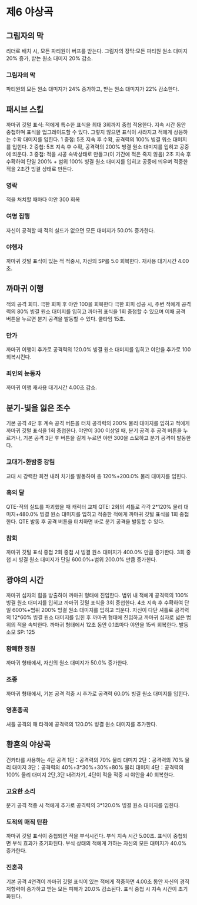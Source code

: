 # 제6 야상곡

## 그림자의 막

리더로 배치 시, 모든 파티원이 버프를 받는다.
그림자의 장막:모든 파티원 원소 대미지 20% 증가, 받는 원소 대미지 20% 감소.

### 그림자의 막

파티원의 모든 원소 대미지가 24% 증가하고, 받는 원소 대미지가 22% 감소한다.

## 패시브 스킬

까마귀 깃털 표식: 적에게 특수한 표식을 최대 3회까지 중첩 적용한다.
지속 시간 동안 중첩하며 표식을 업그레이드할 수 있다. 그렇지 않으면 표식이 사라지고 적에게 상응하는 수확 대미지를 입힌다.
1 중첩: 5초 지속 후 수확, 공격력의 100% 빙결 워소 대미지를 입힌다.
2 중첩: 5초 지속 후 수확, 공격력의 200% 빙결 원소 대미지를 입히고 공중에 띄운다.
3 중첩: 적을 시공 속박상태로 만들고(이 기간에 적은 죽지 않음) 2초 지속 후 수확하여 단일 200% + 범위 100% 빙결 원소 대미지를 입히고 공중에 띄우며 적중한 적을 2초간 빙결 상태로 만든다.

### 영락

적을 처치할 때마다 야안 300 회복

### 여명 집행

자신이 공격할 때 적의 실드가 없으면 모든 대미지가 50.0% 증가한다.

### 야행자

까마귀 깃털 표식이 있는 적 적중시, 자신의 SP를 5.0 회복한다. 재사용 대기시간 4.00 초.

## 까마귀 이행

적의 공격 회피. 극한 회피 후 야안 100을 회복한다 극한 회피 성공 시, 주변 적에게 공격력의 80% 빙결 원소 대미지를 입히고 까마귀 표식을 1회 중첩할 수 있으며 이때 공격 버튼을 누르면 분기 공격을 발동할 수 있다. 쿨타임 15초.

### 만가

까마귀 이행이 추가로 공격력의 120.0% 빙결 원소 대미지를 입히고 야안을 추가로 100 회복시킨다.

### 죄인의 눈동자

까마귀 이행 재사용 대기시간 4.00초 감소.

## 분기-빛을 잃은 조수

기본 공격 4단 후 계속 공격 버튼을 터치
공격력의 200% 물리 대미지를 입히고 적에게 까마귀 깃털 표식을 1회 중첩한다.
야안이 300 이상일 때, 분기 공격 후 공격 버튼을 누르거나, 기본 공격 3단 후 버튼을 길게 누르면 야안 300을 소모하고 분기 공격이 발동한다.

### 교대기-한밤중 강림

교대 시 강력한 회전 내려 치기를 발동하여 총 120%+200.0% 물리 대미지를 입힌다.

### 흑의 달

QTE-적의 실드를 파괴했을 때 캐릭터 교체
QTE: 2회의 셔틀로 각각 2\*120% 물리 대미지+480.0% 빙결 원소 대미지를 입히고 적중한 적에게 까마귀 깃털 표식을 1회 중첩한다. QTE 발동 후 공격 버튼을 터치하면 바로 분기 공격을 발동할 수 있다.

### 참회

까마귀 깃털 표식 중첩 2회 중첩 시 빙결 원소 대미지가 400.0% 만큼 증가한다. 3회 중첩 시 빙결 원소 대미지가 단일 600.0%+범위 200.0% 만큼 증가한다.

## 광야의 시간

까마귀 십자의 힘을 방출하여 까마귀 형태에 진입한다.
범위 내 적에게 공격력의 100% 빙결 원소 대미지를 입히고 까마귀 깃털 표식을 3회 중첩한다. 4초 지속 후 수확하여 단일 600%+범위 200% 빙결 원소 대미지를 입히고 띄운다.
자신이 다단 셔틀로 공격력의 12\*60% 빙결 원소 대미지를 입힌 후 까마귀 형태에 진입하고 까마귀 십자로 넓은 범위의 적을 속박한다. 까마귀 형태에서 12초 동안 0.1초마다 야안을 15씩 회복한다.
발동 소모 SP: 125

### 황폐한 정원

까마귀 형태에서, 자신의 원소 대미지가 50.0% 증가한다.

### 조종

까마귀 형태에서, 기본 공격 적중 시 추가로 공격력 60.0% 빙결 원소 대미지를 입힌다.

### 영혼종곡

셔틀 공격의 매 타격에 공격력의 120.0% 빙결 원소 대미지를 추가한다.

## 황혼의 야상곡

건카타를 사용하는 4단 공격
1단：공격력의 70% 물리 대미지
2단：공격력의 70% 물리 대미지
3단：공격력의 40%+3\*30%+30%+80% 물리 대미지
4단：공격력의 100% 물리 대미지
2단,3단 내려차기, 4단이 적을 적중 시 야안을 40 회복한다.

### 고요한 소리

분기 공격 적중 시 적에게 추가로 공격력의 3\*120.0% 빙결 원소 대미지를 입힌다.

### 도적의 매직 탄환

까마귀 깃털 표식이 중첩되면 적을 부식시킨다. 부식 지속 시간 5.00초. 표식이 중첩되면 부식 효과가 초기화된다. 부식 상태의 적에게 가하는 자신의 모든 대미지가 40.0% 증가한다.

### 진혼곡

기본 공격 4연격이 까마귀 깃털 표식이 있는 적에게 적중하면 4.00초 동안 자신의 경직 저항력이 증가하고 받는 모든 피해가 20.0% 감소된다. 표식 중첩 시 지속 시간이 초기화된다.
